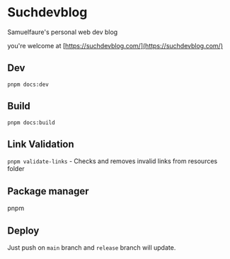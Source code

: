 # Suchdevblog

Samuelfaure's personal web dev blog

you're welcome at [https://suchdevblog.com/](https://suchdevblog.com/)

## Dev

`pnpm docs:dev`

## Build

`pnpm docs:build`

## Link Validation

`pnpm validate-links` - Checks and removes invalid links from resources folder

## Package manager

pnpm

## Deploy

Just push on `main` branch and `release` branch will update.
